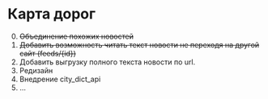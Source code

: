 Карта дорог
=========

0. ~~Объединение похожих новостей~~
1. ~~Добавить возможность читать текст новости не переходя на другой сайт (feeds/{id})~~
2. Добавить выгрузку полного текста новости по url.
3. Редизайн
4. Внедрение city_dict_api
5. ...
